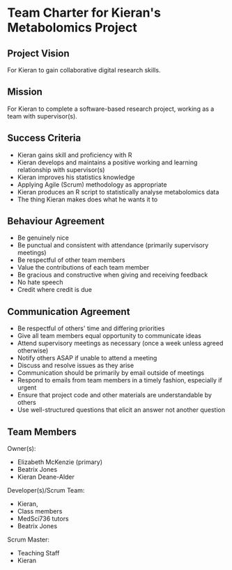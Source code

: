 # Team Charter for Kieran's Metabolomics Project

## Project Vision

For Kieran to gain collaborative digital research skills.

## Mission

For Kieran to complete a software-based research project, working as a team with supervisor(s).


## Success Criteria

- Kieran gains skill and proficiency with R
- Kieran develops and maintains a positive working and learning relationship with supervisor(s)
- Kieran improves his statistics knowledge 
- Applying Agile (Scrum) methodology as appropriate
- Kieran produces an R script to statistically analyse metabolomics data
- The thing Kieran makes does what he wants it to


## Behaviour Agreement

- Be genuinely nice
- Be punctual and consistent with attendance (primarily supervisory meetings)
- Be respectful of other team members
- Value the contributions of each team member
- Be gracious and constructive when giving and receiving feedback
- No hate speech
- Credit where credit is due


## Communication Agreement

- Be respectful of others' time and differing priorities
- Give all team members equal opportunity to communicate ideas
- Attend supervisory meetings as necessary (once a week unless agreed otherwise)
- Notify others ASAP if unable to attend a meeting
- Discuss and resolve issues as they arise
- Communication should be primarily by email outside of meetings
- Respond to emails from team members in a timely fashion, especially if urgent
- Ensure that project code and other materials are understandable by others
- Use well-structured questions that elicit an answer not another question


## Team Members

Owner(s): 
- Elizabeth McKenzie (primary)
- Beatrix Jones
- Kieran Deane-Alder

Developer(s)/Scrum Team:
- Kieran, 
- Class members
- MedSci736 tutors
- Beatrix Jones

Scrum Master:
- Teaching Staff
- Kieran
